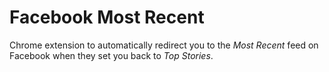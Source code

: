 # Facebook Most Recent

Chrome extension to automatically redirect you to the *Most Recent* feed on Facebook when they set you back to *Top Stories*.
